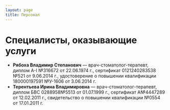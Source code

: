 ```yaml
---
layout: page
title: Персонал
---
```


# Специалисты, оказывающие услуги

- **Рябоха Владимир Степанович** — врач-стоматолог-терапевт,
  диплом A-I №316672 от 22.06.1974 г.,
  сертификат 0121240283538 №521 от 9.06.2014 г.,
  удостоверение о повышении квалификации 180000197591 №У-1606 от 3.06.2014 г.
- **Терентьева Ирина Владимировна** — врач-стоматолог-терапевт,
  диплом БВС 0288958№5513 от 01.07.1999 г.,
  сертификат А№4447289 от 12.02.2011 г.,
  свидетельство о повышении квалификации №0554 от 17.01.2011 г.
